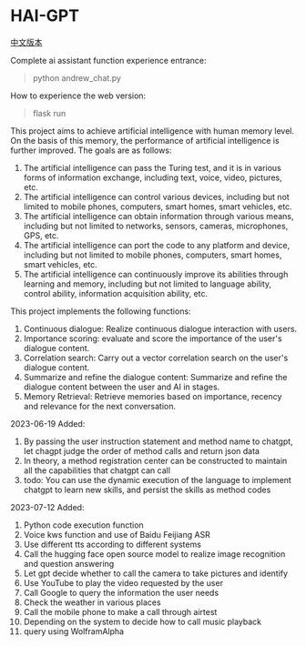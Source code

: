 # HAI-GPT
[中文版本](README.md)

Complete ai assistant function experience entrance:
> python andrew_chat.py

How to experience the web version:
> flask run

This project aims to achieve artificial intelligence with human memory level. On the basis of this memory, the performance of artificial intelligence is further improved. The goals are as follows:
1. The artificial intelligence can pass the Turing test, and it is in various forms of information exchange, including text, voice, video, pictures, etc.
2. The artificial intelligence can control various devices, including but not limited to mobile phones, computers, smart homes, smart vehicles, etc.
3. The artificial intelligence can obtain information through various means, including but not limited to networks, sensors, cameras, microphones, GPS, etc.
4. The artificial intelligence can port the code to any platform and device, including but not limited to mobile phones, computers, smart homes, smart vehicles, etc.
5. The artificial intelligence can continuously improve its abilities through learning and memory, including but not limited to language ability, control ability, information acquisition ability, etc.

This project implements the following functions:

1. Continuous dialogue: Realize continuous dialogue interaction with users.
2. Importance scoring: evaluate and score the importance of the user's dialogue content.
3. Correlation search: Carry out a vector correlation search on the user's dialogue content.
4. Summarize and refine the dialogue content: Summarize and refine the dialogue content between the user and AI in stages.
5. Memory Retrieval: Retrieve memories based on importance, recency and relevance for the next conversation.

2023-06-19 Added:
1. By passing the user instruction statement and method name to chatgpt, let chagpt judge the order of method calls and return json data
2. In theory, a method registration center can be constructed to maintain all the capabilities that chatgpt can call  
3. todo: You can use the dynamic execution of the language to implement chatgpt to learn new skills, and persist the skills as method codes

2023-07-12 Added:
1. Python code execution function
2. Voice kws function and use of Baidu Feijiang ASR
3. Use different tts according to different systems
4. Call the hugging face open source model to realize image recognition and question answering
5. Let gpt decide whether to call the camera to take pictures and identify
6. Use YouTube to play the video requested by the user
7. Call Google to query the information the user needs
8. Check the weather in various places
9. Call the mobile phone to make a call through airtest
10. Depending on the system to decide how to call music playback
11. query using WolframAlpha